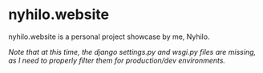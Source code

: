 # nyhilo.website

nyhilo.website is a personal project showcase by me, Nyhilo.

_Note that at this time, the django settings.py and wsgi.py files are missing, as I need to properly filter them for production/dev environments._
